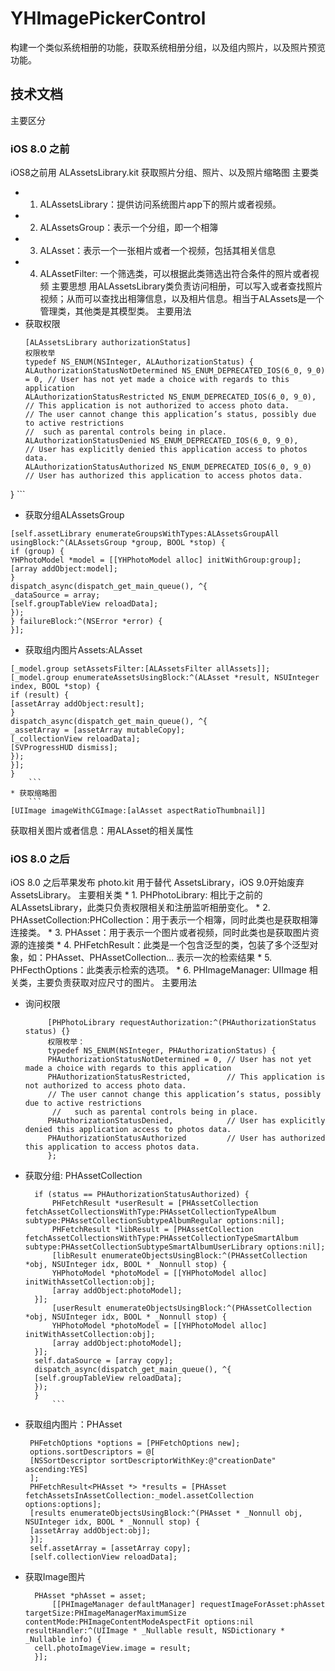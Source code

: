 # YHImagePickerControl
构建一个类似系统相册的功能，获取系统相册分组，以及组内照片，以及照片预览功能。

## 技术文档
主要区分
### iOS 8.0 之前
iOS8之前用 ALAssetsLibrary.kit 获取照片分组、照片、以及照片缩略图
主要类
* 1. ALAssetsLibrary：提供访问系统图片app下的照片或者视频。
* 2. ALAssetsGroup：表示一个分组，即一个相簿
* 3. ALAsset：表示一个一张相片或者一个视频，包括其相关信息
* 4. ALAssetFilter: 一个筛选类，可以根据此类筛选出符合条件的照片或者视频
主要思想
    用ALAssetsLibrary类负责访问相册，可以写入或者查找照片视频；从而可以查找出相簿信息，以及相片信息。相当于ALAssets是一个管理类，其他类是其模型类。
主要用法
* 获取权限
    ```
    [ALAssetsLibrary authorizationStatus]
    权限枚举
    typedef NS_ENUM(NSInteger, ALAuthorizationStatus) {
    ALAuthorizationStatusNotDetermined NS_ENUM_DEPRECATED_IOS(6_0, 9_0) = 0, // User has not yet made a choice with regards to this application
    ALAuthorizationStatusRestricted NS_ENUM_DEPRECATED_IOS(6_0, 9_0),        // This application is not authorized to access photo data.
    // The user cannot change this application’s status, possibly due to active restrictions
    //  such as parental controls being in place.
    ALAuthorizationStatusDenied NS_ENUM_DEPRECATED_IOS(6_0, 9_0),            // User has explicitly denied this application access to photos data.
    ALAuthorizationStatusAuthorized NS_ENUM_DEPRECATED_IOS(6_0, 9_0)        // User has authorized this application to access photos data.
} ```
* 获取分组ALAssetsGroup
```
[self.assetLibrary enumerateGroupsWithTypes:ALAssetsGroupAll usingBlock:^(ALAssetsGroup *group, BOOL *stop) {
if (group) {
YHPhotoModel *model = [[YHPhotoModel alloc] initWithGroup:group];
[array addObject:model];
}
dispatch_async(dispatch_get_main_queue(), ^{
_dataSource = array;
[self.groupTableView reloadData];
});
} failureBlock:^(NSError *error) {
}];
```
* 获取组内图片Assets:ALAsset
``` 
[_model.group setAssetsFilter:[ALAssetsFilter allAssets]];
[_model.group enumerateAssetsUsingBlock:^(ALAsset *result, NSUInteger index, BOOL *stop) {
if (result) {
[assetArray addObject:result];
}
dispatch_async(dispatch_get_main_queue(), ^{
_assetArray = [assetArray mutableCopy];
[_collectionView reloadData];
[SVProgressHUD dismiss];
});
}];
}
    ```
* 获取缩略图
    ```
[UIImage imageWithCGImage:[alAsset aspectRatioThumbnail]]
```
获取相关图片或者信息：用ALAsset的相关属性

### iOS 8.0 之后

iOS 8.0 之后苹果发布 photo.kit 用于替代 AssetsLibrary，iOS 9.0开始废弃 AssetsLibrary。
主要相关类
        * 1. PHPhotoLibrary: 相比于之前的ALAssetsLibrary，此类只负责权限相关和注册监听相册变化。
        * 2. PHAssetCollection:PHCollection：用于表示一个相簿，同时此类也是获取相簿连接类。
        * 3. PHAsset：用于表示一个图片或者视频，同时此类也是获取图片资源的连接类
        * 4. PHFetchResult：此类是一个包含泛型的类，包装了多个泛型对象，如：PHAsset、PHAssetCollection... 表示一次的检索结果
        * 5. PHFecthOptions：此类表示检索的选项。
        * 6. PHImageManager: UIImage 相关类，主要负责获取对应尺寸的图片。
主要用法
* 询问权限 
   ```
        [PHPhotoLibrary requestAuthorization:^(PHAuthorizationStatus status) {}
        权限枚举：
        typedef NS_ENUM(NSInteger, PHAuthorizationStatus) {
        PHAuthorizationStatusNotDetermined = 0, // User has not yet made a choice with regards to this application
        PHAuthorizationStatusRestricted,        // This application is not authorized to access photo data.
        // The user cannot change this application’s status, possibly due to active restrictions
         //   such as parental controls being in place.
        PHAuthorizationStatusDenied,            // User has explicitly denied this application access to photos data.
        PHAuthorizationStatusAuthorized         // User has authorized this application to access photos data.
        };
  ```
* 获取分组: PHAssetCollection
  ```
    if (status == PHAuthorizationStatusAuthorized) {
        PHFetchResult *userResult = [PHAssetCollection fetchAssetCollectionsWithType:PHAssetCollectionTypeAlbum     subtype:PHAssetCollectionSubtypeAlbumRegular options:nil];
        PHFetchResult *libResult = [PHAssetCollection fetchAssetCollectionsWithType:PHAssetCollectionTypeSmartAlbum subtype:PHAssetCollectionSubtypeSmartAlbumUserLibrary options:nil];
        [libResult enumerateObjectsUsingBlock:^(PHAssetCollection *obj, NSUInteger idx, BOOL * _Nonnull stop) {
        YHPhotoModel *photoModel = [[YHPhotoModel alloc] initWithAssetCollection:obj];
        [array addObject:photoModel];
    }];
        [userResult enumerateObjectsUsingBlock:^(PHAssetCollection *obj, NSUInteger idx, BOOL * _Nonnull stop) {
        YHPhotoModel *photoModel = [[YHPhotoModel alloc] initWithAssetCollection:obj];
        [array addObject:photoModel];
    }];
    self.dataSource = [array copy];
    dispatch_async(dispatch_get_main_queue(), ^{
    [self.groupTableView reloadData];
    });
    }
        ```
*  获取组内图片：PHAsset
   ```
    PHFetchOptions *options = [PHFetchOptions new];
    options.sortDescriptors = @[
    [NSSortDescriptor sortDescriptorWithKey:@"creationDate" ascending:YES]
    ];
    PHFetchResult<PHAsset *> *results = [PHAsset fetchAssetsInAssetCollection:_model.assetCollection options:options];
    [results enumerateObjectsUsingBlock:^(PHAsset * _Nonnull obj, NSUInteger idx, BOOL * _Nonnull stop) {
    [assetArray addObject:obj];
    }];
    self.assetArray = [assetArray copy];
    [self.collectionView reloadData]; 
    ```
* 获取Image图片 
  ```
    PHAsset *phAsset = asset;
        [[PHImageManager defaultManager] requestImageForAsset:phAsset targetSize:PHImageManagerMaximumSize  contentMode:PHImageContentModeAspectFit options:nil resultHandler:^(UIImage * _Nullable result, NSDictionary * _Nullable info) {
    cell.photoImageView.image = result;
    }];
    ```
